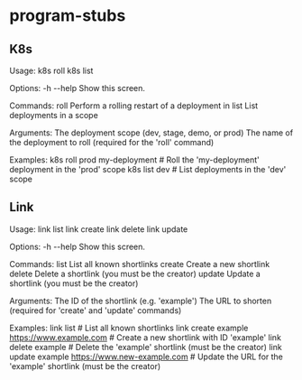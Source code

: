 # program-stubs


## K8s

Usage:
  k8s roll <scope> <deployment-name>
  k8s list <scope>

Options:
  -h --help     Show this screen.

Commands:
  roll <scope> <deployment-name>   Perform a rolling restart of a deployment in <scope>
  list <scope>                     List deployments in a scope

Arguments:
  <scope>         The deployment scope (dev, stage, demo, or prod)
  <deployment-name> The name of the deployment to roll (required for the 'roll' command)

Examples:
  k8s roll prod my-deployment  # Roll the 'my-deployment' deployment in the 'prod' scope
  k8s list dev                # List deployments in the 'dev' scope


## Link

Usage:
link list
link create <id> <url>
link delete <id>
link update <id> <url>

Options:
-h --help Show this screen.

Commands:
list List all known shortlinks
create <id> <url> Create a new shortlink
delete <id> Delete a shortlink (you must be the creator)
update <id> <url> Update a shortlink (you must be the creator)

Arguments:
<id> The ID of the shortlink (e.g. 'example')
<url> The URL to shorten (required for 'create' and 'update' commands)

Examples:
link list # List all known shortlinks
link create example https://www.example.com # Create a new shortlink with ID 'example'
link delete example # Delete the 'example' shortlink (must be the creator)
link update example https://www.new-example.com # Update the URL for the 'example' shortlink (must be the creator)
